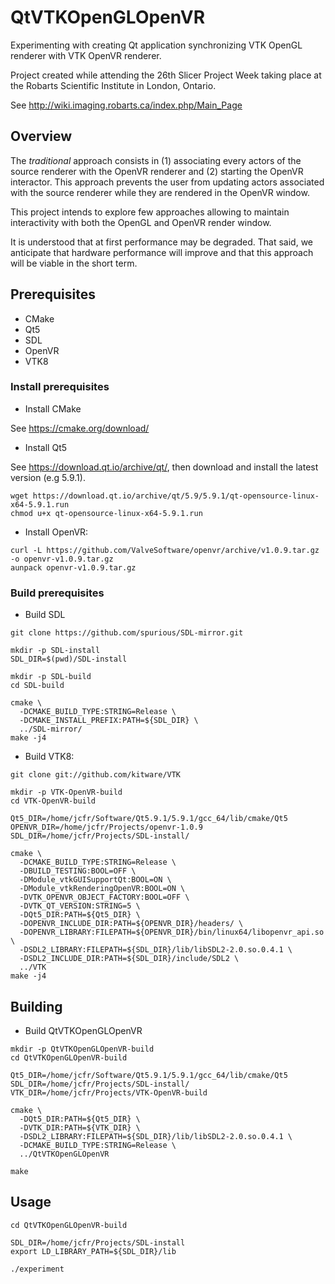 QtVTKOpenGLOpenVR
=================

Experimenting with creating Qt application synchronizing VTK OpenGL renderer with VTK OpenVR renderer.

Project created while attending the 26th Slicer Project Week taking place at the Robarts Scientific Institute in London, Ontario.

See http://wiki.imaging.robarts.ca/index.php/Main_Page

Overview
--------

The _traditional_ approach consists in (1) associating every actors of the source renderer with the OpenVR renderer
and (2) starting the OpenVR interactor. This approach prevents the user from updating actors associated with the source
renderer while they are rendered in the OpenVR window.

This project intends to explore few approaches allowing to maintain interactivity with both the OpenGL and OpenVR render
window.

It is understood that at first performance may be degraded. That said, we anticipate that hardware performance will
improve and that this approach will be viable in the short term.


Prerequisites
-------------

* CMake
* Qt5
* SDL 
* OpenVR
* VTK8

### Install prerequisites

* Install CMake

See https://cmake.org/download/

* Install Qt5

See https://download.qt.io/archive/qt/, then download and install the latest version (e.g 5.9.1).

```
wget https://download.qt.io/archive/qt/5.9/5.9.1/qt-opensource-linux-x64-5.9.1.run
chmod u+x qt-opensource-linux-x64-5.9.1.run
```

* Install OpenVR:

```
curl -L https://github.com/ValveSoftware/openvr/archive/v1.0.9.tar.gz -o openvr-v1.0.9.tar.gz
aunpack openvr-v1.0.9.tar.gz
```

### Build prerequisites

* Build SDL

```
git clone https://github.com/spurious/SDL-mirror.git

mkdir -p SDL-install
SDL_DIR=$(pwd)/SDL-install

mkdir -p SDL-build
cd SDL-build

cmake \
  -DCMAKE_BUILD_TYPE:STRING=Release \
  -DCMAKE_INSTALL_PREFIX:PATH=${SDL_DIR} \
  ../SDL-mirror/
make -j4
```

* Build VTK8:

```
git clone git://github.com/kitware/VTK

mkdir -p VTK-OpenVR-build
cd VTK-OpenVR-build

Qt5_DIR=/home/jcfr/Software/Qt5.9.1/5.9.1/gcc_64/lib/cmake/Qt5
OPENVR_DIR=/home/jcfr/Projects/openvr-1.0.9
SDL_DIR=/home/jcfr/Projects/SDL-install/

cmake \
  -DCMAKE_BUILD_TYPE:STRING=Release \
  -DBUILD_TESTING:BOOL=OFF \
  -DModule_vtkGUISupportQt:BOOL=ON \
  -DModule_vtkRenderingOpenVR:BOOL=ON \
  -DVTK_OPENVR_OBJECT_FACTORY:BOOL=OFF \
  -DVTK_QT_VERSION:STRING=5 \
  -DQt5_DIR:PATH=${Qt5_DIR} \
  -DOPENVR_INCLUDE_DIR:PATH=${OPENVR_DIR}/headers/ \
  -DOPENVR_LIBRARY:FILEPATH=${OPENVR_DIR}/bin/linux64/libopenvr_api.so \
  -DSDL2_LIBRARY:FILEPATH=${SDL_DIR}/lib/libSDL2-2.0.so.0.4.1 \
  -DSDL2_INCLUDE_DIR:PATH=${SDL_DIR}/include/SDL2 \
  ../VTK
make -j4
```


Building
--------

* Build QtVTKOpenGLOpenVR

```
mkdir -p QtVTKOpenGLOpenVR-build
cd QtVTKOpenGLOpenVR-build

Qt5_DIR=/home/jcfr/Software/Qt5.9.1/5.9.1/gcc_64/lib/cmake/Qt5
SDL_DIR=/home/jcfr/Projects/SDL-install/
VTK_DIR=/home/jcfr/Projects/VTK-OpenVR-build

cmake \
  -DQt5_DIR:PATH=${Qt5_DIR} \
  -DVTK_DIR:PATH=${VTK_DIR} \
  -DSDL2_LIBRARY:FILEPATH=${SDL_DIR}/lib/libSDL2-2.0.so.0.4.1 \
  -DCMAKE_BUILD_TYPE:STRING=Release \
  ../QtVTKOpenGLOpenVR

make
```

Usage
-----

```
cd QtVTKOpenGLOpenVR-build

SDL_DIR=/home/jcfr/Projects/SDL-install
export LD_LIBRARY_PATH=${SDL_DIR}/lib

./experiment
```


